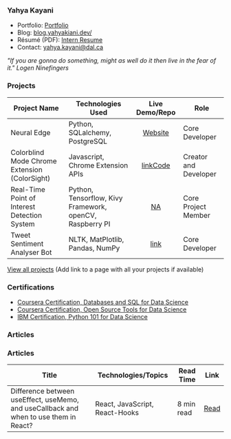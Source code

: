 ### Yahya Kayani

- Portfolio: [Portfolio](https://yahyakiani.github.io/reactJs-resume-template/)
- Blog: [blog.yahyakiani.dev/](https://yahyakiani.github.io/blog.yahyakiani.dev/)
- Résumé (PDF): [Intern Resume](https://github.com/Yahyakiani/Yahyakiani/blob/main/cv.pdf)
- Contact: [yahya.kayani@dal.ca](mailto:yahya.kayani@dal.ca)

_"If you are gonna do something, might as well do it then live in the fear of it." Logen Ninefingers_

### Projects

| Project Name                                 | Technologies Used                                        | Live Demo/Repo | Role                  |
| -------------------------------------------- | -------------------------------------------------------- | :------------: | --------------------- |
| Neural Edge                                  | Python, SQLalchemy, PostgreSQL                           |   [Website](https://neuraledge.digital/)    | Core Developer        |
| Colorblind Mode Chrome Extension (ColorSight)            | Javascript, Chrome Extension APIs                        |   [link](https://chrome.google.com/webstore/detail/colorsight/gfnndhpnnpmkkjdjlhanbhahfpkohgcn)[Code](https://github.com/Yahyakiani/color-sight-extension-chrome)    | Creator and Developer |
| Real-Time Point of Interest Detection System | Python, Tensorflow, Kivy Framework, openCV, Raspberry PI |   [NA](#)    | Core Project Member   |
| Tweet Sentiment Analyser Bot                 | NLTK, MatPlotlib, Pandas, NumPy                          |   [link](#)    | Core Developer        |

[View all projects](#) (Add link to a page with all your projects if available)

### Certifications

- [Coursera Certification, Databases and SQL for Data Science](https://www.credly.com/badges/bf9dba1d-1860-4103-ab7a-5fda3c5acc7f/linked_in_profile)
- [Coursera Certification, Open Source Tools for Data Science](https://www.coursera.org/account/accomplishments/certificate/9JBVP4GJK6K7)
- [IBM Certification, Python 101 for Data Science](https://courses.cognitiveclass.ai/certificates/86d0acfeea524127a6b6f5fb030cb74a)

### Articles

### Articles

| Title                                                                                 | Technologies/Topics            | Read Time  | Link                                                                                                                                    |
| ------------------------------------------------------------------------------------- | ------------------------------ | ---------- | --------------------------------------------------------------------------------------------------------------------------------------- |
| Difference between useEffect, useMemo, and useCallback and when to use them in React? | React, JavaScript, React-Hooks | 8 min read | [Read](https://medium.com/@yahyakiani1/difference-between-useeffect-usememo-and-usecallback-and-when-to-use-them-in-react-dcab76390aaf) |
